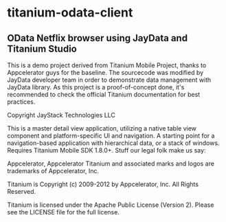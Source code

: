 titanium-odata-client
=====================

OData Netflix browser using JayData and Titanium Studio
-------------------------------------------------------

This is a demo project derived from Titanium Mobile Project, thanks to Appcelerator guys for the baseline.
The sourcecode was modified by JayData developer team in order to demonstrate data management with JayData library.
As this project is a proof-of-concept done, it's recommended to check the official Titanium documentation for best practices.

Copyright JayStack Technologies LLC

This is a master detail view application, utilizing a native table view component and platform-specific UI and navigation. A starting point for a navigation-based application with hierarchical data, or a stack of windows. Requires Titanium Mobile SDK 1.8.0+.
Stuff our legal folk make us say:

Appcelerator, Appcelerator Titanium and associated marks and logos are 
trademarks of Appcelerator, Inc. 

Titanium is Copyright (c) 2009-2012 by Appcelerator, Inc. All Rights Reserved.

Titanium is licensed under the Apache Public License (Version 2). Please
see the LICENSE file for the full license.